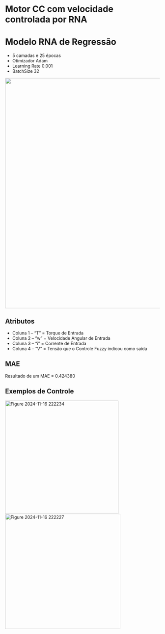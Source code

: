# Motor CC com velocidade controlada por RNA

# Modelo RNA de Regressão
- 5 camadas e 25 épocas
- Otimizador Adam
- Learning Rate 0.001
- BatchSize 32

<p align='left'>
  <img src='https://github.com/user-attachments/assets/e77b6064-a2c2-4cf7-a857-4563d5bde12a' width='750'>  
</p>

## Atributos
- Coluna 1 – “T” = Torque de Entrada
- Coluna 2 – “w” = Velocidade Angular de Entrada
- Coluna 3 – “i” = Corrente de Entrada
- Coluna 4 – “V” = Tensão que o Controle Fuzzy indicou como saída

## MAE
  Resultado de um MAE = 0.424380 
  
## Exemplos de Controle
<img width="369" alt="Figure 2024-11-16 222234" src="https://github.com/user-attachments/assets/946a2058-cbf1-4640-8dfe-eda5a6b1cf7e">

<img width="375" alt="Figure 2024-11-16 222227" src="https://github.com/user-attachments/assets/f5463768-6c81-4cd2-a65c-5a07b2792618">
